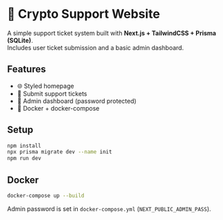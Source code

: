# 🚀 Crypto Support Website

A simple support ticket system built with **Next.js + TailwindCSS + Prisma (SQLite)**.  
Includes user ticket submission and a basic admin dashboard.

## Features
- 🌐 Styled homepage
- 🎫 Submit support tickets
- 🔑 Admin dashboard (password protected)
- 🐳 Docker + docker-compose

## Setup

```bash
npm install
npx prisma migrate dev --name init
npm run dev
```

## Docker

```bash
docker-compose up --build
```

Admin password is set in `docker-compose.yml` (`NEXT_PUBLIC_ADMIN_PASS`).
